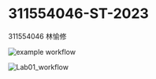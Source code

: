 # 311554046-ST-2023
311554046 林愉修  

![example workflow](https://github.com/ericlinqq/311554046-ST-2023/actions/workflows/github-actions-demo.yml/badge.svg) 
  
![Lab01_workflow](https://github.com/ericlinqq/311554046-ST-2023/actions/workflows/Lab01-CI.yml/badge.svg)
